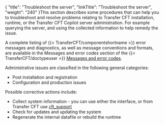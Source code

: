 {
    "title": "Troubleshoot the server",
    "linkTitle": "Troubleshoot the server",
    "weight": "240"
}This section describes some  procedures that can help you to troubleshoot and resolve  problems relating to Transfer CFT installation, runtime, or the Transfer CFT Copilot server administration. For example querying the server, and using the collected information to help remedy the issue.

A complete listing of {{< TransferCFT/componentshortname  >}} error messages and diagnostics, as well as message conventions and formats, are available in the Messages and error codes section of the {{< TransferCFT/doctypeuser  >}} [](../messages_and_error_codes_start_here) [Messages and error codes](../messages_and_error_codes_start_here).

Administrative issues are classified in the following general categories:

-   Post installation and registration
-   Configuration and production issues

Possible corrective actions include:

-   Collect system information - you can use either the interface, or from Transfer CFT use [cft\_support](../../cft_intro_install/unix_install_start_here/troubleshoot_registration/support_tools)
-   Check for updates and updating the system
-   Regenerate the internal datafile or rebuild the runtime

